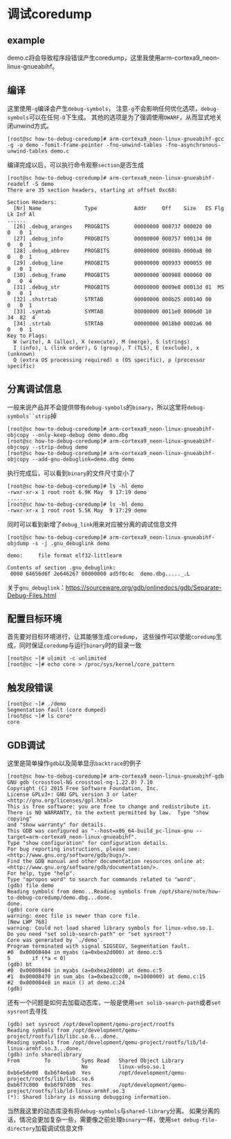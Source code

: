 # 调试coredump

## example

demo.c将会导致程序段错误产生coredump，这里我使用arm-cortexa9_neon-linux-gnueabihf。

## 编译

这里使用`-g`编译会产生`debug-symbols`， 注意`-g`不会影响任何优化选项，`debug-symbols`可以在任何`-O`下生成。
其他的选项是为了强调使用`DWARF`，从而显式地关闭unwind方式。

```
[root@sc how-to-debug-coredump]# arm-cortexa9_neon-linux-gnueabihf-gcc -g -o demo -fomit-frame-pointer -fno-unwind-tables -fno-asynchronous-unwind-tables demo.c
```

编译完成以后，可以执行命令观察`section`是否生成
```
[root@sc how-to-debug-coredump]# arm-cortexa9_neon-linux-gnueabihf-readelf -S demo
There are 35 section headers, starting at offset 0xc68:

Section Headers:
  [Nr] Name              Type            Addr     Off    Size   ES Flg Lk Inf Al
......
  [26] .debug_aranges    PROGBITS        00000000 000737 000020 00      0   0  1
  [27] .debug_info       PROGBITS        00000000 000757 000134 00      0   0  1
  [28] .debug_abbrev     PROGBITS        00000000 00088b 0000a8 00      0   0  1
  [29] .debug_line       PROGBITS        00000000 000933 000055 00      0   0  1
  [30] .debug_frame      PROGBITS        00000000 000988 000060 00      0   0  4
  [31] .debug_str        PROGBITS        00000000 0009e8 00013d 01  MS  0   0  1
  [32] .shstrtab         STRTAB          00000000 000b25 000140 00      0   0  1
  [33] .symtab           SYMTAB          00000000 0011e0 0006d0 10     34  82  4
  [34] .strtab           STRTAB          00000000 0018b0 0002a6 00      0   0  1
Key to Flags:
  W (write), A (alloc), X (execute), M (merge), S (strings)
  I (info), L (link order), G (group), T (TLS), E (exclude), x (unknown)
  O (extra OS processing required) o (OS specific), p (processor specific)
```

## 分离调试信息

一般来说产品并不会提供带有`debug-symbols`的`binary`，所以这里将`debug-symbols``strip`掉
```
[root@sc how-to-debug-coredump]# arm-cortexa9_neon-linux-gnueabihf-objcopy --only-keep-debug demo demo.dbg
[root@sc how-to-debug-coredump]# arm-cortexa9_neon-linux-gnueabihf-objcopy --strip-debug demo
[root@sc how-to-debug-coredump]# arm-cortexa9_neon-linux-gnueabihf-objcopy --add-gnu-debuglink=demo.dbg demo
```

执行完成后，可以看到`binary`的文件尺寸变小了
```
[root@sc how-to-debug-coredump]# ls -hl demo
-rwxr-xr-x 1 root root 6.9K May  9 17:19 demo
......
[root@sc how-to-debug-coredump]# ls -hl demo
-rwxr-xr-x 1 root root 5.5K May  9 17:29 demo
```

同时可以看到新增了`debug_link`用来对应被分离的调试信息文件
```
[root@sc how-to-debug-coredump]# arm-cortexa9_neon-linux-gnueabihf-objdump -s -j .gnu_debuglink demo

demo:     file format elf32-littlearm

Contents of section .gnu_debuglink:
 0000 64656d6f 2e646267 00000000 ad5f0c4c  demo.dbg....._.L
```
关于`gnu_debuglink`：<https://sourceware.org/gdb/onlinedocs/gdb/Separate-Debug-Files.html>


## 配置目标环境


首先要对目标环境进行，让其能够生成`coredump`，
这些操作可以使能`coredump`生成，同时保证`coredump`与运行`binary`时的目录一致
```
[root@sc ~]# ulimit -c unlimited
[root@sc ~]# echo core > /proc/sys/kernel/core_pattern
```

## 触发段错误

```
[root@sc ~]# ./demo
Segmentation fault (core dumped)
[root@sc ~]# ls core*
core
```

## GDB调试

这里是简单操作`gdb`以及简单显示`backtrace`的例子
```
[root@sc how-to-debug-coredump]# arm-cortexa9_neon-linux-gnueabihf-gdb
GNU gdb (crosstool-NG crosstool-ng-1.22.0) 7.10
Copyright (C) 2015 Free Software Foundation, Inc.
License GPLv3+: GNU GPL version 3 or later <http://gnu.org/licenses/gpl.html>
This is free software: you are free to change and redistribute it.
There is NO WARRANTY, to the extent permitted by law.  Type "show copying"
and "show warranty" for details.
This GDB was configured as "--host=x86_64-build_pc-linux-gnu --target=arm-cortexa9_neon-linux-gnueabihf".
Type "show configuration" for configuration details.
For bug reporting instructions, please see:
<http://www.gnu.org/software/gdb/bugs/>.
Find the GDB manual and other documentation resources online at:
<http://www.gnu.org/software/gdb/documentation/>.
For help, type "help".
Type "apropos word" to search for commands related to "word".
(gdb) file demo
Reading symbols from demo...Reading symbols from /opt/share/note/how-to-debug-coredump/demo.dbg...done.
done.
(gdb) core core 
warning: exec file is newer than core file.
[New LWP 768]
warning: Could not load shared library symbols for linux-vdso.so.1.
Do you need "set solib-search-path" or "set sysroot"?
Core was generated by `./demo'.
Program terminated with signal SIGSEGV, Segmentation fault.
#0  0x00008404 in myabs (a=0xbea2d000) at demo.c:5
5		if (*a < 0)
(gdb) bt
#0  0x00008404 in myabs (a=0xbea2d000) at demo.c:5
#1  0x00008470 in sum_abs (a=0xbea2ccd0, n=1000000) at demo.c:15
#2  0x000084e8 in main () at demo.c:24
(gdb) 
```

还有一个问题是如何去加载动态库，一般是使用`set solib-search-path`或者`set sysroot`去寻找
```
(gdb) set sysroot /opt/development/qemu-project/rootfs
Reading symbols from /opt/development/qemu-project/rootfs/lib/libc.so.6...done.
Reading symbols from /opt/development/qemu-project/rootfs/lib/ld-linux-armhf.so.3...done.
(gdb) info sharedlibrary
From        To          Syms Read   Shared Object Library
                        No          linux-vdso.so.1
0xb6e5de00  0xb6f4e6a0  Yes         /opt/development/qemu-project/rootfs/lib/libc.so.6
0xb6f7c800  0xb6f97d00  Yes         /opt/development/qemu-project/rootfs/lib/ld-linux-armhf.so.3
(*): Shared library is missing debugging information.
```

当然我这里的动态库没有将`debug-symbols`与`shared-library`分离。
如果分离的话，情况会更加复杂一些，需要像之前处理`binary`一样，使用`set debug-file-directory`加载调试信息文件
